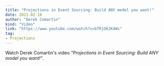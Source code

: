 ```yaml
---
title: "Projections in Event Sourcing: Build ANY model you want!"
date: 2021-02-10
author: "Derek Comartin"
kind: "Video"
link: "https://www.youtube.com/watch?v=bTRjO6JK4Ws"
tag:
- Projections
---
```


Watch Derek Comartin's video _"Projections in Event Sourcing: Build ANY model you want!"_.

<!-- more -->

<YouTube id="bTRjO6JK4Ws"></YouTube>
